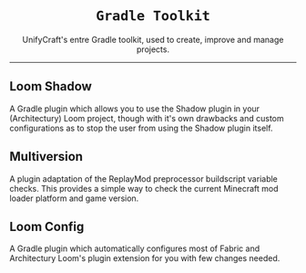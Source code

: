 <div align="center">

# `Gradle Toolkit`
UnifyCraft's entre Gradle toolkit, used
to create, improve and manage projects.

</div>

---

## Loom Shadow
A Gradle plugin which allows you to use the
Shadow plugin in your (Architectury) Loom
project, though with it's own drawbacks
and custom configurations as to stop
the user from using the Shadow plugin
itself.

## Multiversion
A plugin adaptation of the ReplayMod
preprocessor buildscript variable checks.
This provides a simple way to check the
current Minecraft mod loader platform and
game version.

## Loom Config
A Gradle plugin which automatically configures
most of Fabric and Architectury Loom's plugin
extension for you with few changes needed.